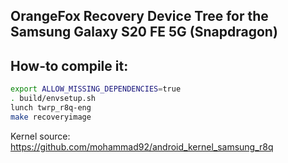 ## OrangeFox Recovery Device Tree for the Samsung Galaxy S20 FE 5G (Snapdragon)

## How-to compile it:

```sh
export ALLOW_MISSING_DEPENDENCIES=true
. build/envsetup.sh
lunch twrp_r8q-eng
make recoveryimage
```

Kernel source:
https://github.com/mohammad92/android_kernel_samsung_r8q

